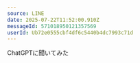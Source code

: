 ```yaml
---
source: LINE
date: 2025-07-22T11:52:00.910Z
messageId: 571018950121357569
userId: Ub72e0555cbf4df6c5440b4dc7993c71d
---
```


ChatGPTに聞いてみた